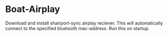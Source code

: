 # Boat-Airplay
Download and install shairport-sync airplay reciever.
This will automatically connect to the specified bluetooth mac-address.
Run this on startup.